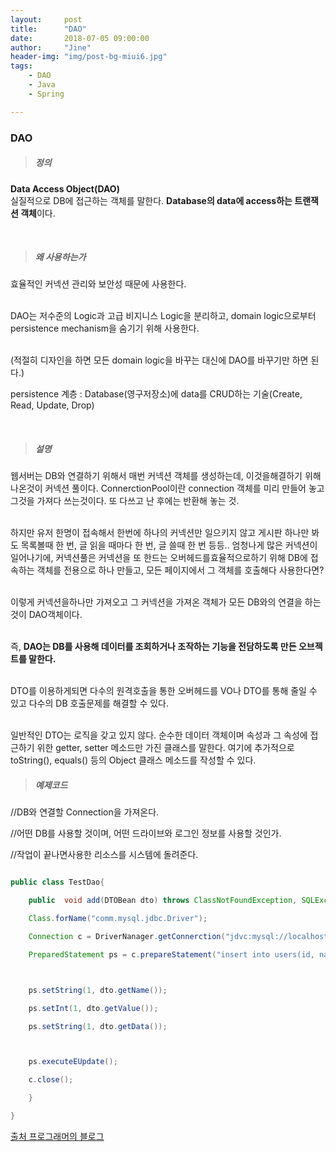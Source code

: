 ```yaml
---
layout:     post
title:      "DAO"
date:       2018-07-05 09:00:00
author:     "Jine"
header-img: "img/post-bg-miui6.jpg"
tags:
    - DAO
    - Java
    - Spring

---
```

### DAO

> ##### 정의

<b>Data Access Object(DAO)</b>
<br>실질적으로 DB에 접근하는 객체를 말한다. <b>Database의 data에 access하는  트랜잭션 객체</b>이다.

<br>

> ##### 왜 사용하는가

효율적인 커넥션 관리와 보안성 때문에 사용한다.

<br>DAO는 저수준의 Logic과 고급 비지니스 Logic을 분리하고, domain logic으로부터 persistence mechanism을 숨기기 위해 사용한다.

<br>(적절히 디자인을 하면 모든 domain logic을 바꾸는 대신에 DAO를 바꾸기만 하면 된다.)

persistence 계층 : Database(영구저장소)에 data를 CRUD하는 기술(Create, Read, Update, Drop)

<br>

> ##### 설명

웹서버는 DB와 연결하기 위해서 매번 커넥션 객체를 생성하는데, 이것을해결하기 위해 나온것이 커넥션 풀이다. ConnerctionPool이란 connection 객체를 미리 만들어 놓고 그것을 가져다 쓰는것이다. 또 다쓰고 난 후에는 반환해 놓는 것.

<br>하지만 유저 한명이 접속해서 한번에 하나의 커넥션만 일으키지 않고 게시판 하나만 봐도 목록볼때 한 번, 글 읽을 때마다 한 번, 글 쓸때 한 번 등등.. 엄청나게 많은 커넥션이 일어나기에, 커넥션풀은 커넥션을 또 한드는 오버헤드를효율적으로하기 위해 DB에 접속하는 객체를 전용으로 하나 만들고, 모든 페이지에서 그 객체를 호출해다 사용한다면?

<br>이렇게 커넥션을하나만 가져오고 그 커넥션을 가져온 객체가 모든 DB와의 연결을 하는 것이 DAO객체이다.

<br>즉, <b>DAO는 DB를 사용해 데이터를 조회하거나 조작하는 기능을 전담하도록 만든 오브젝트를 말한다.</b>

<br>DTO를 이용하게되면 다수의 원격호출을 통한 오버헤드를 VO나 DTO를 통해 줄일 수 있고 다수의 DB 호출문제를 해결할 수 있다.

<br>일반적인 DTO는 로직을 갖고 있지 않다. 순수한 데이터 객체이며 속성과 그 속성에 접근하기 위한 getter, setter 메소드만 가진 클래스를 말한다. 여기에 추가적으로 toString(), equals() 등의 Object 클래스 메소드를 작성할 수 있다.
<br>

>##### 예제코드

//DB와 연결할 Connection을 가져온다.

//어떤 DB를 사용할 것이며, 어떤 드라이브와 로그인 정보를 사용할 것인가.

//작업이 끝나면사용한 리소스를 시스템에 돌려준다.

```java

public class TestDao{

	public  void add(DTOBean dto) throws ClassNotFoundException, SQLException{

    Class.forName("comm.mysql.jdbc.Driver");

    Connection c = DriverNanager.getConnerction("jdvc:mysql://localhost/springbook","spring","book");

    PreparedStatement ps = c.prepareStatement("insert into users(id, name, password) value(?,?,?)");



    ps.setString(1, dto.getName());

    ps.setInt(1, dto.getValue());

    ps.setString(1, dto.getData());



    ps.executeEUpdate();

    c.close();

    }

}
```

[출처 프로그래머의 블로그](http://genesis8.tistory.com/214)

